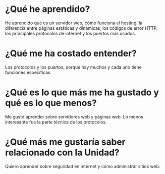 # ¿Qué he aprendido?
He aprendido qué es un servidor web, cómo funciona el hosting, la diferencia entre páginas estáticas y dinámicas, los códigos de error HTTP, los principales protocolos de internet y los puertos más usados.

# ¿Qué me ha costado entender?
Los protocolos y los puertos, porque hay muchos y cada uno tiene funciones específicas.

# ¿Qué es lo que más me ha gustado y qué es lo que menos?
Me gustó aprender sobre servidores web y páginas web. Lo menos interesante fue la parte técnica de los protocolos.
     
# ¿Qué más me gustaría saber relacionado con la Unidad?
Quiero aprender sobre seguridad en internet y cómo administrar sitios web.
